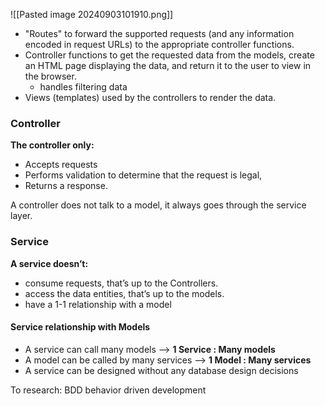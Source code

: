 ![[Pasted image 20240903101910.png]]
- "Routes" to forward the supported requests (and any information encoded in request URLs) to the appropriate controller functions.
- Controller functions to get the requested data from the models, create an HTML page displaying the data, and return it to the user to view in the browser.
	- handles filtering data 
- Views (templates) used by the controllers to render the data.


### Controller 

**The controller only:**
- Accepts requests 
- Performs validation to determine that the request is legal, 
- Returns a response. 

A controller does not talk to a model, it always goes through the service layer.

### Service 

**A service doesn’t:** 
- consume requests, that’s up to the Controllers. 
- access the data entities, that’s up to the models. 
- have a 1-1 relationship with a model 

#### Service relationship with Models 
- A service can call many models --> **1 Service : Many models** 
- A model can be called by many services --> **1 Model : Many services** 
- A service can be designed without any database design decisions 

To research: BDD behavior driven development 